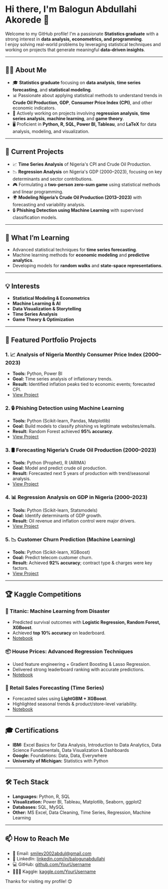 # Hi there, I'm Balogun Abdullahi Akorede 👋  

Welcome to my GitHub profile! I'm a passionate **Statistics graduate** with a strong interest in **data analysis, econometrics, and programming**.  
I enjoy solving real-world problems by leveraging statistical techniques and working on projects that generate meaningful **data-driven insights**.  

---

## 👨‍💻 About Me  

- 🎓 **Statistics graduate** focusing on **data analysis**, **time series forecasting**, and **statistical modeling**.  
- 📊 Passionate about applying statistical methods to understand trends in **Crude Oil Production**, **GDP**, **Consumer Price Index (CPI)**, and other economic indicators.  
- 🔬 Actively working on projects involving **regression analysis**, **time series analysis**, **machine learning**, and **game theory**.  
- 🖥️ Proficient in **Python, R, SQL, Power BI, Tableau**, and **LaTeX** for data analysis, modeling, and visualization.  

---

## 🚀 Current Projects  

- 📈 **Time Series Analysis** of Nigeria's CPI and Crude Oil Production.  
- 📉 **Regression Analysis** on Nigeria's GDP (2000–2023), focusing on key determinants and sector contributions.  
- 🎮 Formulating a **two-person zero-sum game** using statistical methods and linear programming.  
- 🌍 **Modeling Nigeria’s Crude Oil Production (2013–2023)** with forecasting and variability analysis.  
- 🔒 **Phishing Detection using Machine Learning** with supervised classification models.  

---

## 🌱 What I’m Learning  

- Advanced statistical techniques for **time series forecasting**.  
- Machine learning methods for **economic modeling** and **predictive analytics**.  
- Developing models for **random walks** and **state-space representations**.  

---

## 💡 Interests  

- **Statistical Modeling & Econometrics**  
- **Machine Learning & AI**  
- **Data Visualization & Storytelling**  
- **Time Series Analysis**  
- **Game Theory & Optimization**  

---

## 🔑 Featured Portfolio Projects  

### 1. 📈 Analysis of Nigeria Monthly Consumer Price Index (2000–2023)  
- **Tools:** Python, Power BI  
- **Goal:** Time series analysis of inflationary trends.  
- **Result:** Identified inflation peaks tied to economic events; forecasted CPI.  
- [View Project](./CPI_Analysis/)  

### 2. 🔒 Phishing Detection using Machine Learning  
- **Tools:** Python (Scikit-learn, Pandas, Matplotlib)  
- **Goal:** Build models to classify phishing vs legitimate websites/emails.  
- **Result:** Random Forest achieved **95% accuracy**.  
- [View Project](./Phishing_Detection/)  

### 3. 🛢 Forecasting Nigeria’s Crude Oil Production (2000–2023)  
- **Tools:** Python (Prophet), R (ARIMA)  
- **Goal:** Model and predict crude oil production.  
- **Result:** Forecasted next 5 years of production with trend/seasonal analysis.  
- [View Project](./Crude_Oil/)  

### 4. 📊 Regression Analysis on GDP in Nigeria (2000–2023)  
- **Tools:** Python (Scikit-learn, Statsmodels)  
- **Goal:** Identify determinants of GDP growth.  
- **Result:** Oil revenue and inflation control were major drivers.  
- [View Project](./GDP_Regression/)  

### 5. 📉 Customer Churn Prediction (Machine Learning)  
- **Tools:** Python (Scikit-learn, XGBoost)  
- **Goal:** Predict telecom customer churn.  
- **Result:** Achieved **92% accuracy**; contract type & charges were key factors.  
- [View Project](./Customer_Churn/)  

---

## 🏆 Kaggle Competitions  

### 🥇 Titanic: Machine Learning from Disaster  
- Predicted survival outcomes with **Logistic Regression, Random Forest, XGBoost**.  
- Achieved **top 10% accuracy** on leaderboard.  
- [Notebook](./Kaggle/Titanic/)  

### 📦 House Prices: Advanced Regression Techniques  
- Used feature engineering + Gradient Boosting & Lasso Regression.  
- Delivered strong leaderboard ranking with accurate predictions.  
- [Notebook](./Kaggle/House_Prices/)  

### 🛒 Retail Sales Forecasting (Time Series)  
- Forecasted sales using **LightGBM + XGBoost**.  
- Highlighted seasonal trends & product/store-level variability.  
- [Notebook](./Kaggle/Retail_Sales/)  

---

## 🎓 Certifications  

- **IBM:** Excel Basics for Data Analysis, Introduction to Data Analytics, Data Science Fundamentals, Data Visualization & Dashboards  
- **Google:** Foundations: Data, Data, Everywhere  
- **University of Michigan:** Statistics with Python  

---

## 🛠 Tech Stack  

- **Languages:** Python, R, SQL  
- **Visualization:** Power BI, Tableau, Matplotlib, Seaborn, ggplot2  
- **Databases:** SQL, MySQL  
- **Other:** MS Excel, Data Cleaning, Time Series, Regression, Machine Learning  

---

## 📫 How to Reach Me  

- 📧 Email: [smiley2002abdul@gmail.com](mailto:smiley2002abdul@gmail.com)  
- 🔗 LinkedIn: [linkedin.com/in/balogunabdullahi](https://linkedin.com/in/balogunabdullahi)  
- 💻 GitHub: [github.com/YourUsername](https://github.com/)  
- 🧑🏽‍💻 Kaggle: [kaggle.com/YourUsername](https://kaggle.com/)  

Thanks for visiting my profile! 😊  
